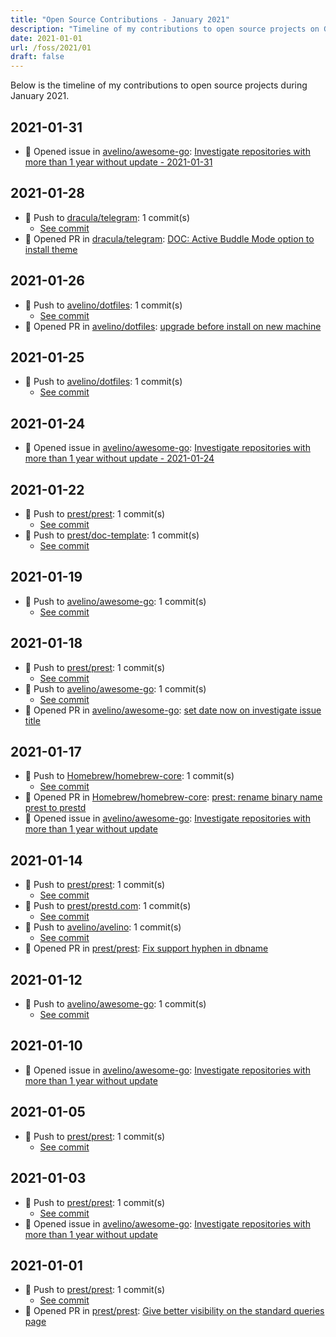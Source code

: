 ```yaml
---
title: "Open Source Contributions - January 2021"
description: "Timeline of my contributions to open source projects on GitHub during January 2021."
date: 2021-01-01
url: /foss/2021/01
draft: false
---
```


Below is the timeline of my contributions to open source projects during January 2021.

## 2021-01-31

- 🐛 Opened issue in [avelino/awesome-go](https://github.com/avelino/awesome-go): [Investigate repositories with more than 1 year without update - 2021-01-31](https://github.com/avelino/awesome-go/issues/3464)

## 2021-01-28

- 🔨 Push to [dracula/telegram](https://github.com/dracula/telegram): 1 commit(s)
  - [See commit](https://github.com/dracula/telegram/commits/main/?author=avelino&since=2021-01-28&until=2021-01-28)
- 🔀 Opened PR in [dracula/telegram](https://github.com/dracula/telegram): [DOC: Active Buddle Mode option to install theme](https://github.com/dracula/telegram/pull/22)

## 2021-01-26

- 🔨 Push to [avelino/dotfiles](https://github.com/avelino/dotfiles): 1 commit(s)
  - [See commit](https://github.com/avelino/dotfiles/commits/main/?author=avelino&since=2021-01-26&until=2021-01-26)
- 🔀 Opened PR in [avelino/dotfiles](https://github.com/avelino/dotfiles): [upgrade before install on new machine](https://github.com/avelino/dotfiles/pull/2)

## 2021-01-25

- 🔨 Push to [avelino/dotfiles](https://github.com/avelino/dotfiles): 1 commit(s)
  - [See commit](https://github.com/avelino/dotfiles/commits/main/?author=avelino&since=2021-01-25&until=2021-01-25)

## 2021-01-24

- 🐛 Opened issue in [avelino/awesome-go](https://github.com/avelino/awesome-go): [Investigate repositories with more than 1 year without update - 2021-01-24](https://github.com/avelino/awesome-go/issues/3459)

## 2021-01-22

- 🔨 Push to [prest/prest](https://github.com/prest/prest): 1 commit(s)
  - [See commit](https://github.com/prest/prest/commits/main/?author=avelino&since=2021-01-22&until=2021-01-22)
- 🔨 Push to [prest/doc-template](https://github.com/prest/doc-template): 1 commit(s)
  - [See commit](https://github.com/prest/doc-template/commits/main/?author=avelino&since=2021-01-22&until=2021-01-22)

## 2021-01-19

- 🔨 Push to [avelino/awesome-go](https://github.com/avelino/awesome-go): 1 commit(s)
  - [See commit](https://github.com/avelino/awesome-go/commits/main/?author=avelino&since=2021-01-19&until=2021-01-19)

## 2021-01-18

- 🔨 Push to [prest/prest](https://github.com/prest/prest): 1 commit(s)
  - [See commit](https://github.com/prest/prest/commits/main/?author=avelino&since=2021-01-18&until=2021-01-18)
- 🔨 Push to [avelino/awesome-go](https://github.com/avelino/awesome-go): 1 commit(s)
  - [See commit](https://github.com/avelino/awesome-go/commits/main/?author=avelino&since=2021-01-18&until=2021-01-18)
- 🔀 Opened PR in [avelino/awesome-go](https://github.com/avelino/awesome-go): [set date now on investigate issue title](https://github.com/avelino/awesome-go/pull/3455)

## 2021-01-17

- 🔨 Push to [Homebrew/homebrew-core](https://github.com/Homebrew/homebrew-core): 1 commit(s)
  - [See commit](https://github.com/Homebrew/homebrew-core/commits/main/?author=avelino&since=2021-01-17&until=2021-01-17)
- 🔀 Opened PR in [Homebrew/homebrew-core](https://github.com/Homebrew/homebrew-core): [prest: rename binary name prest to prestd](https://github.com/Homebrew/homebrew-core/pull/69238)
- 🐛 Opened issue in [avelino/awesome-go](https://github.com/avelino/awesome-go): [Investigate repositories with more than 1 year without update](https://github.com/avelino/awesome-go/issues/3453)

## 2021-01-14

- 🔨 Push to [prest/prest](https://github.com/prest/prest): 1 commit(s)
  - [See commit](https://github.com/prest/prest/commits/main/?author=avelino&since=2021-01-14&until=2021-01-14)
- 🔨 Push to [prest/prestd.com](https://github.com/prest/prestd.com): 1 commit(s)
  - [See commit](https://github.com/prest/prestd.com/commits/main/?author=avelino&since=2021-01-14&until=2021-01-14)
- 🔨 Push to [avelino/avelino](https://github.com/avelino/avelino): 1 commit(s)
  - [See commit](https://github.com/avelino/avelino/commits/main/?author=avelino&since=2021-01-14&until=2021-01-14)
- 🔀 Opened PR in [prest/prest](https://github.com/prest/prest): [Fix support hyphen in dbname](https://github.com/prest/prest/pull/491)

## 2021-01-12

- 🔨 Push to [avelino/awesome-go](https://github.com/avelino/awesome-go): 1 commit(s)
  - [See commit](https://github.com/avelino/awesome-go/commits/main/?author=avelino&since=2021-01-12&until=2021-01-12)

## 2021-01-10

- 🐛 Opened issue in [avelino/awesome-go](https://github.com/avelino/awesome-go): [Investigate repositories with more than 1 year without update](https://github.com/avelino/awesome-go/issues/3438)

## 2021-01-05

- 🔨 Push to [prest/prest](https://github.com/prest/prest): 1 commit(s)
  - [See commit](https://github.com/prest/prest/commits/main/?author=avelino&since=2021-01-05&until=2021-01-05)

## 2021-01-03

- 🔨 Push to [prest/prest](https://github.com/prest/prest): 1 commit(s)
  - [See commit](https://github.com/prest/prest/commits/main/?author=avelino&since=2021-01-03&until=2021-01-03)
- 🐛 Opened issue in [avelino/awesome-go](https://github.com/avelino/awesome-go): [Investigate repositories with more than 1 year without update](https://github.com/avelino/awesome-go/issues/3426)

## 2021-01-01

- 🔨 Push to [prest/prest](https://github.com/prest/prest): 1 commit(s)
  - [See commit](https://github.com/prest/prest/commits/main/?author=avelino&since=2021-01-01&until=2021-01-01)
- 🔀 Opened PR in [prest/prest](https://github.com/prest/prest): [Give better visibility on the standard queries page](https://github.com/prest/prest/pull/489)

